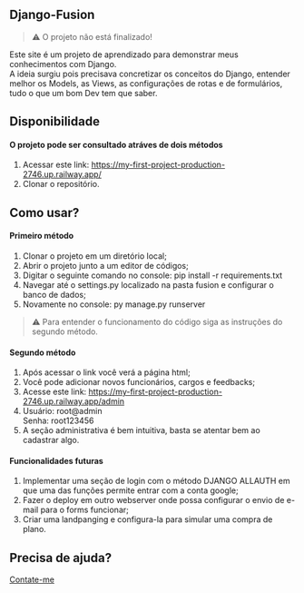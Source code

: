 ## Django-Fusion
> :warning: O projeto não está finalizado!
 
Este site é um projeto de aprendizado para demonstrar meus conhecimentos com Django. <br>
A ideia surgiu pois precisava concretizar os conceitos do Django, entender melhor os Models, as Views, as configurações de rotas e de formulários, tudo o que um bom Dev tem que saber. 

## Disponibilidade

#### O projeto pode ser consultado atráves de dois métodos

1. Acessar este link: https://my-first-project-production-2746.up.railway.app/
2. Clonar o repositório.

## Como usar?

#### Primeiro método
1. Clonar o projeto em um diretório local;
2. Abrir o projeto junto a um editor de códigos;
3. Digitar o seguinte comando no console: pip install -r requirements.txt
4. Navegar até o settings.py localizado na pasta fusion e configurar o banco de dados;
5. Novamente no console: py manage.py runserver
> :warning: Para entender o funcionamento do código siga as instruções do segundo método.

#### Segundo método 
1. Após acessar o link você verá a página html;
2. Você pode adicionar novos funcionários, cargos e feedbacks;
3. Acesse este link: https://my-first-project-production-2746.up.railway.app/admin
4. Usuário: root@admin <br>Senha: root123456
5. A seção administrativa é bem intuitiva, basta se atentar bem ao cadastrar algo.

#### Funcionalidades futuras 
1. Implementar uma seção de login com o método DJANGO ALLAUTH em que uma das funções permite entrar com a conta google;
2. Fazer o deploy em outro webserver onde possa configurar o envio de e-mail para o forms funcionar;
3. Criar uma landpanging e configura-la para simular uma compra de plano.

## Precisa de ajuda? 
[Contate-me](https://www.linkedin.com/in/joaothiagonunes/)
